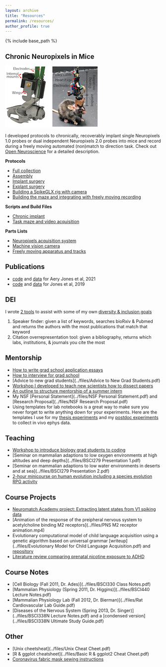 ```yaml
---
layout: archive
title: "Resources"
permalink: /resources/
author_profile: true
---
```


{% include base_path %}

## Chronic Neuropixels in Mice

![annotated CAD diagram and photo of complete implant assembly](../images/chronic_npx_mouse.png)

I developed protocols to chronically, recoverably implant single Neuropixels 1.0 probes or dual independent Neuropixels 2.0 probes into mice and record during a freely moving automated (non)match to direction task. Check out [Open Neuroscience](https://open-neuroscience.com/post/chronic_recoverable_neuropixels_in_mice/) for a detailed description.

**Protocols**
* [Full collection](https://dx.doi.org/10.17504/protocols.io.e6nvwjo87lmk/v2)
* [Assembly](https://dx.doi.org/10.17504/protocols.io.eq2lynnewvx9/v7)
* [Implant surgery](https://dx.doi.org/10.17504/protocols.io.yxmvmnn2bg3p/v6)
* [Explant surgery](https://dx.doi.org/10.17504/protocols.io.bp2l6113dvqe/v4)
* [Building a SpikeGLX rig with camera](https://dx.doi.org/10.17504/protocols.io.kxygxzzxkv8j/v3)
* [Building the maze and integrating with freely moving recording](https://dx.doi.org/10.17504/protocols.io.n92ldzz2ov5b/v6)

**Scripts and Build Files**
* [Chronic implant](https://github.com/emilyasterjones/chronic_NPX_mouse)
* [Task maze and video acquisition](https://github.com/emilyasterjones/X_maze)

**Parts Lists**
* [Neuropixels acquisition system](https://github.com/emilyasterjones/X_maze/blob/main/Build/Neuropixels%20Acquisition%20System%20Parts.xlsx)
* [Machine vision camera](https://github.com/emilyasterjones/X_maze/blob/main/Build/Mako%20G%20Camera%20Design.xlsx)
* [Freely moving apparatus and tracks](https://github.com/emilyasterjones/X_maze/blob/main/Build/Freely%20Moving%20Recording%20Rig%20Build.xlsx)


## Publications
* [code](https://github.com/emilyasterjones/interneurons_modulate_drive) and [data](https://gui.dandiarchive.org/#/dandiset/000165) for Aery Jones et al, 2021
* [code](https://github.com/emilyasterjones/SWR-predictions) and [data](http://crcns.org/data-sets/hc/hc-26/about-hc-26) for Jones et al, 2019

## DEI
I wrote [2 tools](https://github.com/emilyasterjones/bioRxiv_speaker_finder) to assist with some of my own [diversity & inclusion goals](/dei/)
1. Speaker finder: given a list of keywords, searches bioRxiv & Pubmed and returns the authors with the most publications that match that keyword
2. Citation overrepresentation tool: given a bibliography, returns which labs, institutions, & journals you cite the most

## Mentorship
* [How to write grad school application essays](https://coggle.it/diagram/YXiKIlKX7gsyTnlK/t/phd-admissions-essays/91463e537d0a24e2f26635b6bef59b8a0a538acde0b7f42ea337005fe05f9c21)
* [How to interview for grad school](https://coggle.it/diagram/YZVlv-lLLh-ZGbm_/t/phd-admission-interviews/43666a3279191c6b9c2156dce0bb383a83a4d3dbae0a04bb503f4df1c9e40713)
* [Advice to new grad students](../files/Advice to New Grad Students.pdf)
* [Workshop I developed to teach new scientists how to dissect papers](https://github.com/emilyasterjones/how-to-read-a-paper)
* [An outline to structure mentorship of a summer intern](https://docs.google.com/document/d/1vI6Y2CYhnJibP26MSLGcpTp8DGWNLv-sC5pXvsJZOfI/edit?usp=sharing)
* My NSF [Personal Statement](../files/NSF Personal Statement.pdf) and [Research Proposal](../files/NSF Research Proposal.pdf)
* Using templates for lab notebooks is a great way to make sure you never forget to write anything down for your experiments. Here are the templates I use for my [thesis experiments](../files/Neuronexus_project_template.pdf) and my [postdoc experiments](../files/Neuropixels_project_template.pdf) to collect in vivo ephys data.

## Teaching
* [Workshop to introduce biology grad students to coding](https://github.com/emilyasterjones/BMS-coding-bootcamp)
* [Seminar on mammalian adaptions to low oxygen environments at high altitudes and deep depths](../files/BSCI279 Presentation 1.pdf)
* [Seminar on mammalian adaptions to low water environments in deserts and at sea](../files/BSCI279 Presentation 2.pdf)
* [2-hour minicourse on human evolution including a species evolution RPG activity](https://github.com/emilyasterjones/what-makes-us-human)

## Course Projects
* [Neuromatch Academy project: Extracting latent states from V1 spiking data](https://github.com/emilyasterjones/NMA2020-Seals-Evading-Hidden-States)
* [Animation of the response of the preipheral nervous system to acetylcholine binding M2 receptors](../files/PNS M2 receptor animation.mp4)
* Evolutionary computational model of child language acquisition using a genetic algorithm based on universal grammar [writeup](../files/Evolutionary Model for Child Language Acquisition.pdf) and [repository](https://bitbucket.org/relh/artificial-life-language-acquisition/src/debug/)
* [Literature review comparing prenatal nicotine exposure to ADHD](../files/review_article_independent_2.pdf)

## Course Notes
* [Cell Biology (Fall 2011, Dr. Ades)](../files/BSCI330 Class Notes.pdf)
* [Mammalian Physiology (Spring 2011, Dr. Higgins)](../files/BSCI440 Lecture Notes.pdf)
* [Mammalian Physiology Lab (Fall 2012, Dr. Bierman)](../files/Rat Cardiovascular Lab Guide.pdf)
* [Diseases of the Nervous System (Spring 2013, Dr. Singer)](../files/BSCI338N Lecture Notes.pdf) and a [condensed version](../files/BSCI338N Ultimate Study Guide.pdf)

## Other
* [Unix cheetsheat](../files/Unix Cheat Cheet.pdf)
* [R & ggplot cheatsheet](../files/Basic R & ggplot2 Cheat Cheet.pdf)
* [Coronavirus fabric mask sewing instructions](https://github.com/emilyasterjones/fabric_masks)